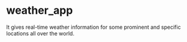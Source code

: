 # weather_app
 It gives real-time weather information for some prominent and specific locations all over the world.
